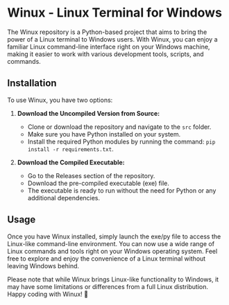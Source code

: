 # Winux - Linux Terminal for Windows

The Winux repository is a Python-based project that aims to bring the power of a Linux terminal to Windows users. With Winux, you can enjoy a familiar Linux command-line interface right on your Windows machine, making it easier to work with various development tools, scripts, and commands.

## Installation

To use Winux, you have two options:

1. **Download the Uncompiled Version from Source:**
   - Clone or download the repository and navigate to the `src` folder.
   - Make sure you have Python installed on your system.
   - Install the required Python modules by running the command: `pip install -r requirements.txt`.

2. **Download the Compiled Executable:**
   - Go to the Releases section of the repository.
   - Download the pre-compiled executable (exe) file.
   - The executable is ready to run without the need for Python or any additional dependencies.

## Usage

Once you have Winux installed, simply launch the exe/py file to access the Linux-like command-line environment. You can now use a wide range of Linux commands and tools right on your Windows operating system. Feel free to explore and enjoy the convenience of a Linux terminal without leaving Windows behind.

Please note that while Winux brings Linux-like functionality to Windows, it may have some limitations or differences from a full Linux distribution.
Happy coding with Winux! 🚀

